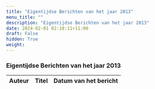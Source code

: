 ```yaml
---
title: "Eigentijdse Berichten van het jaar 2013"
menu_title: ""
description: "Eigentijdse Berichten van het jaar 2013"
date: 2024-02-01 02:18:11+11:00
draft: False
hidden: True
weight: 
---
```

### Eigentijdse Berichten van het jaar 2013

**Auteur** | **Titel** | **Datum van het bericht**
---|---|---
